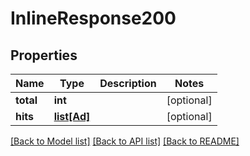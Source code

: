# InlineResponse200

## Properties
Name | Type | Description | Notes
------------ | ------------- | ------------- | -------------
**total** | **int** |  | [optional] 
**hits** | [**list[Ad]**](Ad.md) |  | [optional] 

[[Back to Model list]](../README.md#documentation-for-models) [[Back to API list]](../README.md#documentation-for-api-endpoints) [[Back to README]](../README.md)


